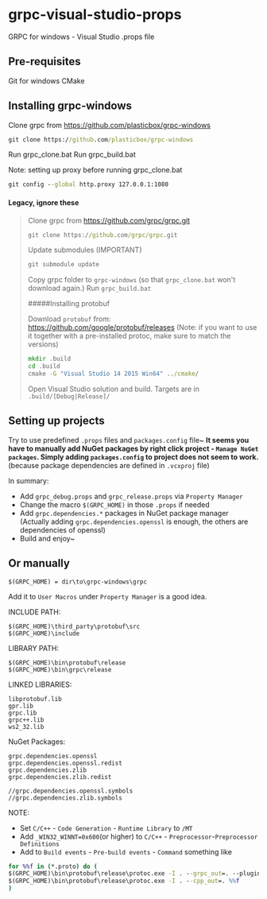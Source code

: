 # grpc-visual-studio-props
GRPC for windows - Visual Studio .props file

Pre-requisites
--
Git for windows
CMake



Installing grpc-windows
--

Clone grpc from https://github.com/plasticbox/grpc-windows

```bat
git clone https://github.com/plasticbox/grpc-windows
```

Run grpc_clone.bat
Run grpc_build.bat

Note: setting up proxy before running grpc_clone.bat
```bat
git config --global http.proxy 127.0.0.1:1080
```


#### Legacy, ignore these

> 
> Clone grpc from https://github.com/grpc/grpc.git   
> ```bat
> git clone https://github.com/grpc/grpc.git
> ```
> 
> Update submodules (IMPORTANT)
> 
> ```bat
> git submodule update 
> ```
> 
> Copy grpc folder to `grpc-windows` (so that `grpc_clone.bat` won't download again.)
> Run `grpc_build.bat`
> 
> #####Installing protobuf
>
>Download `protobuf` from: https://github.com/google/protobuf/releases
>(Note: if you want to use it together with a pre-installed protoc, make sure to match the versions)
>
>```bat
>mkdir .build
>cd .build
>cmake -G "Visual Studio 14 2015 Win64" ../cmake/
>```
>
>Open Visual Studio solution and build. Targets are in `.build/[Debug|Release]/`

Setting up projects
--
Try to use predefined `.props` files and `packages.config` file~
**It seems you have to manually add NuGet packages by right click project - `Manage NuGet packages`. Simply adding `packages.config` to project does not seem to work.** (because package dependencies are defined in `.vcxproj` file)

In summary:
- Add `grpc_debug.props` and `grpc_release.props` via `Property Manager`
- Change the macro `$(GRPC_HOME)` in those `.props` if needed
- Add `grpc.dependencies.*` packages in NuGet package manager (Actually adding `grpc.dependencies.openssl` is enough, the others are dependencies of openssl)
- Build and enjoy~

Or manually
--
```
$(GRPC_HOME) = dir\to\grpc-windows\grpc
```
Add it to `User Macros` under `Property Manager` is a good idea.

INCLUDE PATH: 
```
$(GRPC_HOME)\third_party\protobuf\src
$(GRPC_HOME)\include
``` 

LIBRARY PATH: 
```
$(GRPC_HOME)\bin\protobuf\release
$(GRPC_HOME)\bin\grpc\release
``` 

LINKED LIBRARIES:
```
libprotobuf.lib
gpr.lib
grpc.lib
grpc++.lib
ws2_32.lib
```

NuGet Packages:
```
grpc.dependencies.openssl
grpc.dependencies.openssl.redist
grpc.dependencies.zlib
grpc.dependencies.zlib.redist

//grpc.dependencies.openssl.symbols
//grpc.dependencies.zlib.symbols
```

NOTE:
- Set `C/C++` - `Code Generation` - `Runtime Library` to `/MT`
- Add `_WIN32_WINNT=0x600`(or higher) to `C/C++` - `Preprocessor`-`Preprocessor Definitions`
- Add to `Build events` - `Pre-build events` - `Command` something like
```bat
for %%f in (*.proto) do (
$(GRPC_HOME)\bin\protobuf\release\protoc.exe -I . --grpc_out=. --plugin=protoc-gen-grpc=$GRPC_HOME$\bin\grpc_protoc_plugins\grpc_cpp_plugin.exe %%f
$(GRPC_HOME)\bin\protobuf\release\protoc.exe -I . --cpp_out=. %%f
)
```
